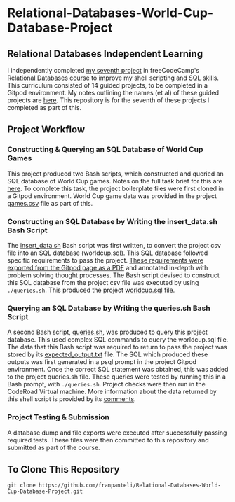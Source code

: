 # Relational-Databases-World-Cup-Database-Project
## Relational Databases Independent Learning
I independently completed [my seventh project](https://www.freecodecamp.org/learn/relational-database/build-a-world-cup-database-project/build-a-world-cup-database) in freeCodeCamp's [Relational Databases course](https://www.freecodecamp.org/learn/relational-database/) to improve my shell scripting and SQL skills. This curriculum consisted of 14 guided projects, to be completed in a Gitpod environment. My notes outlining the names (et al) of these guided projects are [here](https://github.com/franpanteli/Relational-Databases-World-Cup-Database-Project/blob/main/0%20relational-databases-course-overview.txt). This repository is for the seventh of these projects I completed as part of this.

## Project Workflow 
### Constructing & Querying an SQL Database of World Cup Games
This project produced two Bash scripts, which constructed and queried an SQL database of World Cup games. Notes on the full task brief for this are [here](https://github.com/franpanteli/Relational-Databases-World-Cup-Database-Project/blob/main/1%20project-task-notes.txt). To complete this task, the project boilerplate files were first cloned in a Gitpod environment. World Cup game data was provided in the project [games.csv](https://github.com/franpanteli/Relational-Databases-World-Cup-Database-Project/blob/main/games.csv) file as part of this. 

### Constructing an SQL Database by Writing the insert_data.sh Bash Script
The [insert_data.sh](https://github.com/franpanteli/Relational-Databases-World-Cup-Database-Project/blob/main/insert_data.sh) Bash script was first written, to convert the project csv file into an SQL database (worldcup.sql). This SQL database followed specific requirements to pass the project. [These requirements were exported from the Gitpod page as a PDF](https://github.com/franpanteli/Relational-Databases-World-Cup-Database-Project/blob/main/Task%20Challenge%20Notes.pdf) and annotated in-depth with problem solving thought processes. The Bash script devised to construct this SQL database from the project csv file was executed by using `./queries.sh`. This produced the project [worldcup.sql](https://github.com/franpanteli/Relational-Databases-World-Cup-Database-Project/blob/main/worldcup.sql) file. 

### Querying an SQL Database by Writing the queries.sh Bash Script
A second Bash script, [queries.sh](https://github.com/franpanteli/Relational-Databases-World-Cup-Database-Project/blob/main/queries.sh), was produced to query this project database. This used complex SQL commands to query the worldcup.sql file. The data that this Bash script was required to return to pass the project was stored by its [expected_output.txt](https://github.com/franpanteli/Relational-Databases-World-Cup-Database-Project/blob/main/expected_output.txt) file. The SQL which produced these outputs was first generated in a psql prompt in the project Gitpod environment. Once the correct SQL statement was obtained, this was added to the project queries.sh file. These queries were tested by running this in a Bash prompt, with `./queries.sh`. Project checks were then run in the CodeRoad Virtual machine. More information about the data returned by this shell script is provided by its [comments](https://github.com/franpanteli/Relational-Databases-World-Cup-Database-Project/blob/main/queries.sh). 

### Project Testing & Submission 
A database dump and file exports were executed after successfully passing required tests. These files were then committed to this repository and submitted as part of the course. 

## To Clone This Repository
```
git clone https://github.com/franpanteli/Relational-Databases-World-Cup-Database-Project.git
```
